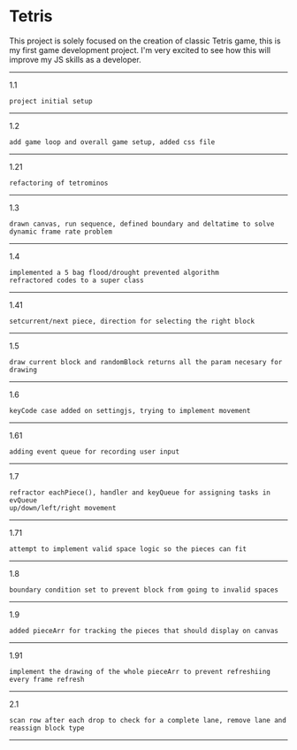 # Tetris

This project is solely focused on the creation of classic Tetris game, this is my first game development project. I'm very excited to see how this will improve my JS skills as a developer.

-------------------------------------------------

1.1

    project initial setup
 
-------------------------------------------------

1.2

    add game loop and overall game setup, added css file
 
-------------------------------------------------

1.21

    refactoring of tetrominos
 
-------------------------------------------------

1.3

    drawn canvas, run sequence, defined boundary and deltatime to solve
    dynamic frame rate problem

-------------------------------------------------

1.4

    implemented a 5 bag flood/drought prevented algorithm
    refractored codes to a super class
 
-------------------------------------------------

1.41

    setcurrent/next piece, direction for selecting the right block
 
-------------------------------------------------

1.5

    draw current block and randomBlock returns all the param necesary for drawing
     
-------------------------------------------------

1.6

    keyCode case added on settingjs, trying to implement movement
 
-------------------------------------------------

1.61

    adding event queue for recording user input
 
-------------------------------------------------

1.7

    refractor eachPiece(), handler and keyQueue for assigning tasks in evQueue
    up/down/left/right movement
 
-------------------------------------------------

1.71

    attempt to implement valid space logic so the pieces can fit
     
-------------------------------------------------

1.8

    boundary condition set to prevent block from going to invalid spaces
     
-------------------------------------------------

1.9

    added pieceArr for tracking the pieces that should display on canvas
     
-------------------------------------------------

1.91

    implement the drawing of the whole pieceArr to prevent refreshiing every frame refresh
     
-------------------------------------------------

2.1

    scan row after each drop to check for a complete lane, remove lane and reassign block type
     
-------------------------------------------------